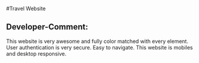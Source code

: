 #Travel Website

## Developer-Comment:
This website is very awesome and fully color matched with every element. User authentication is very secure. Easy to navigate. This website is mobiles and desktop responsive.
